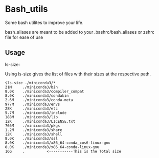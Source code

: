 # Bash_utils

Some bash utilites to improve your life.



bash_aliases
are meant to be added to your .bashrc/bash_aliases or zshrc file for ease of use

## Usage

ls-size:

Using ls-size gives the list of files with their sizes at the respective path.
```
$ls-size ./miniconda3/*
21M     ./miniconda3/bin
8.0K    ./miniconda3/compiler_compat
8.0K    ./miniconda3/condabin
2.6M    ./miniconda3/conda-meta
977M    ./miniconda3/envs
28K     ./miniconda3/etc
5.7M    ./miniconda3/include
188M    ./miniconda3/lib
12K     ./miniconda3/LICENSE.txt
766M    ./miniconda3/pkgs
1.2M    ./miniconda3/share
12K     ./miniconda3/shell
8.0K    ./miniconda3/ssl
8.0K    ./miniconda3/x86_64-conda_cos6-linux-gnu
8.0K    ./miniconda3/x86_64-conda-linux-gnu
16G     .          <-----------This is the Total size
```
